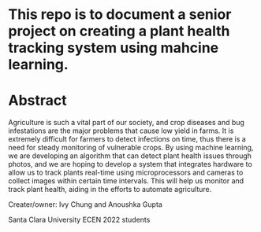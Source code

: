 # This repo is to document a senior project on creating a plant health tracking system using mahcine learning. 

# Abstract
Agriculture is such a vital part of our society, and crop diseases and bug infestations are the major problems that cause low yield in farms. It is extremely difficult for farmers to detect infections on time, thus there is a need for steady monitoring of vulnerable crops. By using machine learning, we are developing an algorithm that can detect plant health issues through photos, and we are hoping to develop a system that integrates hardware to allow us to track plants real-time using microprocessors and cameras to collect images within certain time intervals. This will help us monitor and track plant health, aiding in the efforts to automate agriculture. 


Creater/owner: Ivy Chung and Anoushka Gupta

Santa Clara University ECEN 2022 students 
